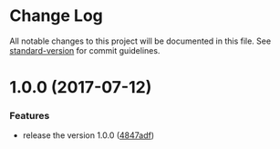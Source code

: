 # Change Log

All notable changes to this project will be documented in this file. See [standard-version](https://github.com/conventional-changelog/standard-version) for commit guidelines.

<a name="1.0.0"></a>
# 1.0.0 (2017-07-12)


### Features

* release the version 1.0.0 ([4847adf](https://github.com/suzuki-shunsuke/ansible-rbenv-module/commit/4847adf))

